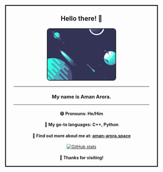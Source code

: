 <div align="center" style="border-style:solid">

<div style="margin:9px">

## Hello there! 👋
</div>

<img src="planets.gif" width="45%" height="45%" border=2px style="border-radius:9px; margin:2px">

<hr width=90%>

### **My name is Aman Arora.**

<hr width=90%>

#### 😄 Pronouns: He/Him <br>
  
#### 🤖 My go-to languages: C++, Python

#### 🔭 Find out more about me at: [aman-arora.space](https://aman-arora.space)
  

[![GitHub stats](https://github-readme-stats.vercel.app/api?username=amanarora9848)](https://github.com/anuraghazra/github-readme-stats)  


#### 🙏 Thanks for visiting!

</p>
</div>
